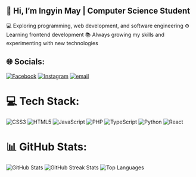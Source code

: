 ## 👋 Hi, I’m Ingyin May | Computer Science Student
💻 Exploring programming, web development, and software engineering
⚙️ Learning frontend development
📚 Always growing my skills and experimenting with new technologies


## 🌐 Socials:
[![Facebook](https://img.shields.io/badge/Facebook-%231877F2.svg?logo=Facebook&logoColor=white)](https://facebook.com/https://www.facebook.com/share/16xtuUD8J7/) [![Instagram](https://img.shields.io/badge/Instagram-%23E4405F.svg?logo=Instagram&logoColor=white)](https://instagram.com/yumi_tryurbest) [![email](https://img.shields.io/badge/Email-D14836?logo=gmail&logoColor=white)](mailto:ingyinmay1932003@gmail.com) 

# 💻 Tech Stack:
![CSS3](https://img.shields.io/badge/css3-%231572B6.svg?style=for-the-badge&logo=css3&logoColor=white) ![HTML5](https://img.shields.io/badge/html5-%23E34F26.svg?style=for-the-badge&logo=html5&logoColor=white) ![JavaScript](https://img.shields.io/badge/javascript-%23323330.svg?style=for-the-badge&logo=javascript&logoColor=%23F7DF1E) ![PHP](https://img.shields.io/badge/php-%23777BB4.svg?style=for-the-badge&logo=php&logoColor=white) ![TypeScript](https://img.shields.io/badge/typescript-%23007ACC.svg?style=for-the-badge&logo=typescript&logoColor=white) ![Python](https://img.shields.io/badge/python-3670A0?style=for-the-badge&logo=python&logoColor=ffdd54) ![React](https://img.shields.io/badge/react-%2320232a.svg?style=for-the-badge&logo=react&logoColor=%2361DAFB)

# 📊 GitHub Stats:
![GitHub Stats](https://github-readme-stats.vercel.app/api?username=lngyin&theme=react&hide_border=false&include_all_commits=false&count_private=false)
![GitHub Streak Stats](https://nrzak-streak-stats.vercel.app/?username=lngyin&theme=react&hide_border=false)
![Top Languages](https://github-readme-stats.vercel.app/api/top-langs/?username=lngyin&theme=react&hide_border=false&include_all_commits=false&count_private=false&layout=compact)

<!-- Proudly created with GPRM ( https://gprm.itsvg.in ) -->
